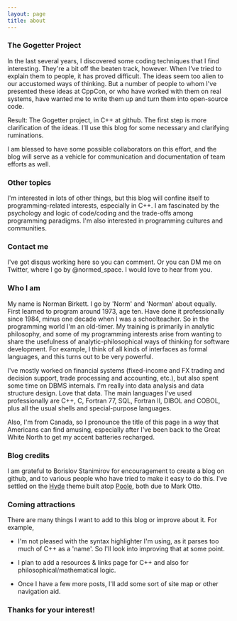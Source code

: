 ```yaml
---
layout: page
title: about
---
```


### The Gogetter Project

In the last several years, I discovered some coding techniques that I find interesting. They're a bit off the beaten track, however. When I’ve tried to explain them to people, it has proved difficult. The ideas seem too alien to our accustomed ways of thinking. But a number of people to whom I've presented these ideas at CppCon, or who have worked with them on real systems, have wanted me to write them up and turn them into open-source code.

Result: The Gogetter project, in C++ at github. The first step is more clarification of the ideas. I'll use this blog for some necessary and clarifying ruminations.

I am blessed to have some possible collaborators on this effort, and the blog will serve as a vehicle for communication and documentation of team efforts as well.

### Other topics

I'm interested in lots of other things, but this blog will confine itself to programming-related interests, especially in C++. I am fascinated by the psychology and logic of code/coding and the trade-offs among programming paradigms. I'm also interested in programming cultures and communities.

### Contact me

I've got disqus working here so you can comment. Or you can DM me on Twitter, where I go by @normed_space. I would love to hear from you.

### Who I am

My name is Norman Birkett. I go by 'Norm' and 'Norman' about equally. First learned to program around 1973, age ten. Have done it professionally since 1984, minus one decade when I was a schoolteacher. So in the programming world I'm an old-timer. My training is primarily in analytic philosophy, and some of my programming interests arise from wanting to share the usefulness of analytic-philosophical ways of thinking for software development. For example, I think of all kinds of interfaces as formal languages, and this turns out to be very powerful.

I've mostly worked on financial systems (fixed-income and FX trading and decision support, trade processing and accounting, etc.), but also spent some time on DBMS internals. I'm really into data analysis and data structure design. Love that data. The main languages I've used professionally are C++, C, Fortran 77, SQL, Fortran II, DIBOL and COBOL, plus all the usual shells and special-purpose languages.

Also, I'm from Canada, so I pronounce the title of this page in a way that Americans can find amusing, especially after I've been back to the Great White North to get my accent batteries recharged.

### Blog credits

I am grateful to Borislov Stanimirov for encouragement to create a blog on github, and to various people who have tried to make it easy to do this. I've settled on the [Hyde](https://hyde.getpoole.com/) theme built atop [Poole](https://getpoole.com/), both due to Mark Otto.

### Coming attractions

There are many things I want to add to this blog or improve about it. For example,

* I'm not pleased with the syntax highlighter I'm using, as it parses too much of C++ as a 'name'. So I'll look into improving that at some point.

* I plan to add a resources & links page for C++ and also for philosophical/mathematical logic.

* Once I have a few more posts, I'll add some sort of site map or other navigation aid.

### Thanks for your interest!
